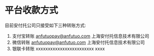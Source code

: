 # 平台收款方式

目前安付托公司只接受如下三种转账方式:

1. 支付宝转账  anfutuopay@anfutuo.com  上海安付托信息技术有限公司
2. 微信转账      anfutuopay@anfutuo.com  上海安付托信息技术有限公司
3. 银联卡转账 xxxxxxxxxxxxxxxxxxxxxxxx  xxxx





